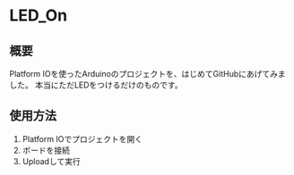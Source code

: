 # LED_On

## 概要
Platform IOを使ったArduinoのプロジェクトを、はじめてGitHubにあげてみました。
本当にただLEDをつけるだけのものです。

## 使用方法
1. Platform IOでプロジェクトを開く
2. ボードを接続
3. Uploadして実行